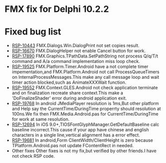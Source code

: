 # FMX fix for Delphi 10.2.2

Fixed bug list
==============
* [RSP-10443](https://quality.embarcadero.com/browse/RSP-10443)
  FMX.Dialogs.Win.DialogPrint not set copies result.
* [RSP-16670](https://quality.embarcadero.com/browse/RSP-16670)
  FMX.DialogHelper not enable Cancel button for work.
* [RSP-17890](https://quality.embarcadero.com/browse/RSP-17890)
  FMX.Graphics.TPathData.SetPathString not process Q/q/T/t command and A/a command implementation miss loop check.
* [RSP-19525](https://quality.embarcadero.com/browse/RSP-19525)
  FMX.Platform.Timer.Android have a not complete timer impementation,and FMX.Platform.Android not call ProcessQueueTimers on InternalProcessMessages.This make any call message loop and wait timer action blocked,such as AnimateXXXWait function.
* [RSP-19552](https://quality.embarcadero.com/browse/RSP-19552)
  FMX.Context.GLES.Android not check application terminate and on finalization recreate share context.This make a 'DoFinalizeShader' error during android application exit.
* [RSP-19768](https://quality.embarcadero.com/browse/RSP-19552)
  In android JMediaPlayer resolution is 1ms,But other platform and Help say the CurrentTime/DuringTime properrty should resolution at 100ns.We fix then FMX.Media.Android.pas for CurrentTime/DuringTime for work at same resolution.
* [RSP-12694](https://quality.embarcadero.com/browse/RSP-12694)
  In iOS 9.0+,TIOSFontGlyphManager.GetDefaultBaseline calc baseline incorrect.This cause if your app have chinese and english characters in a single line,vertical alignment has a error effect.
* [RSP-19681](https://quality.embarcadero.com/browse/RSP-12694)
  In android,Form ClientWidth/ClientHeight is zero because TPlatform.Android.pas not update FContentRect in needed.
* Other fixes
  Other fixes is not my fix,but verified by other friends.I have not check RSP code. 